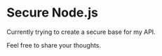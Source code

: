 # Secure Node.js

Currently trying to create a secure base for my API.

Feel free to share your thoughts.
